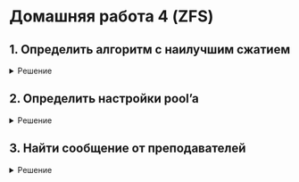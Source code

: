  # Домашняя работа 4 (ZFS)
 ## 1. Определить алгоритм с наилучшим сжатием
<details>
 <summary>Решение</summary>
 Создаем 5 файловых систем по названиям алгоритмов сжатия:

    [root@server ~]# zfs create storage/lzjb
    [root@server ~]# zfs create storage/gzip
    [root@server ~]# zfs create storage/zle
    [root@server ~]# zfs create storage/lz4
    [root@server ~]# zfs create storage/gzip-N
    [root@server ~]# zfs list
    NAME             USED  AVAIL     REFER  MOUNTPOINT
    storage          266K   832M     29.5K  /storage
    storage/gzip      24K   832M       24K  /storage/gzip
    storage/gzip-N    24K   832M       24K  /storage/gzip-N
    storage/lz4       24K   832M       24K  /storage/lz4
    storage/lzjb      24K   832M       24K  /storage/lzjb
    storage/zle       24K   832M       24K  /storage/zle
    [root@server ~]#

Применяем к каждой свой тип компрессии(в случае с gzip-N выбрал gzip-5):

    [root@server ~]# zfs set compression=lzjb /storage/lzjb
    cannot open '/storage/lzjb': leading slash in name
    [root@server ~]# zfs set compression=lzjb storage/lzjb
    [root@server ~]# zfs set compression=gzip storage/gzip
    [root@server ~]# zfs set compression=gzip-N storage/gzip-N
    cannot set property for 'storage/gzip-N': 'compression' must be one of 'on | off | lzjb | gzip | gzip-[1-9] | zle | lz4'
    [root@server ~]# zfs set compression=gzip-5 storage/gzip-N
    [root@server ~]# zfs set compression=lz4 storage/lz4
    [root@server ~]# zfs set compression=lzjb storage/lzjb
    [root@server ~]# zfs set compression=zle storage/zle
    [root@server ~]# zfs get compression
    NAME            PROPERTY     VALUE     SOURCE
    storage         compression  off       default
    storage/gzip    compression  gzip      local
    storage/gzip-N  compression  gzip-5    local
    storage/lz4     compression  lz4       local
    storage/lzjb    compression  lzjb      local
    storage/zle     compression  zle       local

Залил везде Войну и Мир:

    [root@server ~]# cp War_and_Peace.txt /storage/gzip/
    [root@server ~]# cp War_and_Peace.txt /storage/gzip-N
    [root@server ~]# cp War_and_Peace.txt /storage/lz4
    [root@server ~]# cp War_and_Peace.txt /storage/lzjb
    [root@server ~]# cp War_and_Peace.txt /storage/zle

Этого пока мало:

    [root@server ~]# zfs get compressratio
    NAME            PROPERTY       VALUE  SOURCE
    storage         compressratio  1.08x  -
    storage/gzip    compressratio  1.08x  -
    storage/gzip-N  compressratio  1.08x  -
    storage/lz4     compressratio  1.08x  -
    storage/lzjb    compressratio  1.07x  -
    storage/zle     compressratio  1.08x  -

Закачал на каждую ФС образ установки FreeBSD.

zfs get compressratio:

    storage/gzip    compressratio  2.83x  -
    storage/gzip-N  compressratio  2.81x  -
    storage/lz4     compressratio  2.14x  -
    storage/lzjb    compressratio  1.93x  -
    storage/zle     compressratio  1.27x  -


ИТОГО: Gzip показало лучшую степень сжатия.
ps: попробовал менять Gzip-N на 1 или 9, отличия не обнаружил...
</details>

## 2. Определить настройки pool’a
<details>
 <summary>Решение</summary>

#### Скачали и распаковали файл zfs_task1.tar.gz

    [root@server ~]# ls -l
    total 7124
    -rw-------. 1 root root    5166 Jun 11  2020 anaconda-ks.cfg
    -rw-------. 1 root root    5006 Jun 11  2020 original-ks.cfg
    -rw-r--r--. 1 root root 7275140 May 15 07:39 zfs_task1.tar.gz
    drwxr-xr-x. 2 root root      32 May 15  2020 zpoolexport

#### смотрим статус и имя пула:
    [root@server ~]# zpool import -d ${PWD}/zpoolexport/
    pool: otus
        id: 6554193320433390805
    state: ONLINE
    action: The pool can be imported using its name or numeric identifier.
    config:

            otus                         ONLINE
            mirror-0                   ONLINE
                /root/zpoolexport/filea  ONLINE
                /root/zpoolexport/fileb  ONLINE

#### импортируем пул:

    [root@server ~]# zpool import -d ${PWD}/zpoolexport/ otus
    [root@server ~]# zpool list
    NAME      SIZE  ALLOC   FREE  CKPOINT  EXPANDSZ   FRAG    CAP  DEDUP    HEALTH  ALTROOT
    otus      480M  2.18M   478M        -         -     0%     0%  1.00x    ONLINE  -
    storage   960M   420K   960M        -         -     5%     0%  1.00x    ONLINE  -


    [root@server ~]# zfs list
    NAME             USED  AVAIL     REFER  MOUNTPOINT
    otus            2.04M   350M       24K  /otus
    otus/hometask2  1.88M   350M     1.88M  /otus/hometask2
    storage          328K   832M       24K  /storage


#### значение recordsize:

    [root@server ~]# zfs get recordsize
    NAME            PROPERTY    VALUE    SOURCE
    otus            recordsize  128K     local
    otus/hometask2  recordsize  128K     inherited from otus
    storage         recordsize  128K     default

#### какое сжатие используется:

    [root@server ~]# zfs get compression
    NAME            PROPERTY     VALUE     SOURCE
    otus            compression  zle       local
    otus/hometask2  compression  zle       inherited from otus
    storage         compression  off       default

#### тип pool:

    [root@server ~]# zpool status
    pool: otus
    state: ONLINE
    scan: none requested
    config:

            NAME                         STATE     READ WRITE CKSUM
            otus                         ONLINE       0     0     0
            mirror-0                   ONLINE       0     0     0
                /root/zpoolexport/filea  ONLINE       0     0     0
                /root/zpoolexport/fileb  ONLINE       0     0     0

    errors: No known data errors

#### какая контрольная сумма используется:

    [root@server ~]# zfs get checksum
    NAME            PROPERTY  VALUE      SOURCE
    otus            checksum  sha256     local
    otus/hometask2  checksum  sha256     inherited from otus
    storage         checksum  on         default



 </details>


 ## 3. Найти сообщение от преподавателей
 <details>
 <summary>Решение</summary>

получил файл otus_task2.file
Восстановил локально:

    [root@server ~]# zfs receive otus/storage/task2 < otus_task2.file -F
    [root@server ~]# zfs list -t snapshot
    NAME                       USED  AVAIL     REFER  MOUNTPOINT
    otus/storage/task2@task2     0B      -     2.83M  -


Ищем нужный файл и читаем содержимое:

    [root@server ~]# find /otus/storage/task2 -name secret_message
    /otus/storage/task2/task1/file_mess/secret_message
    [root@server ~]# more /otus/storage/task2/task1/file_mess/secret_message
    https://github.com/sindresorhus/awesome


 </details>
